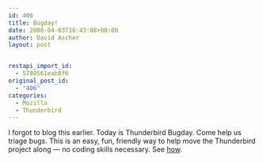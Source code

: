 ```yaml
---
id: 406
title: Bugday!
date: 2008-04-03T16:43:08+00:00
author: David Ascher
layout: post


restapi_import_id:
  - 5780561eab8f6
original_post_id:
  - "406"
categories:
  - Mozilla
  - Thunderbird
---
```

I forgot to blog this earlier. Today is Thunderbird Bugday. Come help us triage bugs. This is an easy, fun, friendly way to help move the Thunderbird project along &#8212; no coding skills necessary. See [how](http://wiki.mozilla.org/Thunderbird:Bugdays).